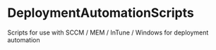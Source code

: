 # DeploymentAutomationScripts
Scripts for use with SCCM / MEM / InTune / Windows for deployment automation
